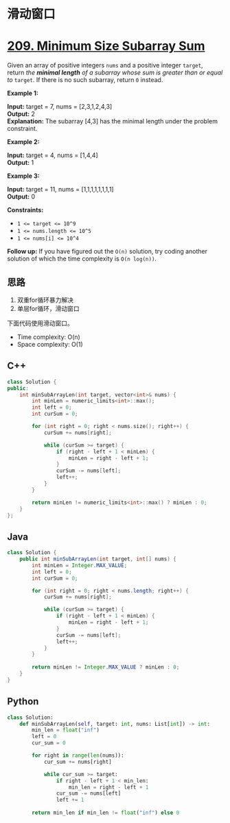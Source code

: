# 滑动窗口

<!-- toc -->

# [209. Minimum Size Subarray Sum](https://leetcode.com/problems/minimum-size-subarray-sum/)

Given an array of positive integers `nums` and a positive integer `target`, return _the **minimal length** of a_ _subarray_ _whose sum is greater than or equal to_ `target`. If there is no such subarray, return `0` instead.

**Example 1:**

**Input:** target = 7, nums = [2,3,1,2,4,3]    
**Output:** 2   
**Explanation:** The subarray [4,3] has the minimal length under the problem constraint.

**Example 2:**

**Input:** target = 4, nums = [1,4,4]   
**Output:** 1

**Example 3:**

**Input:** target = 11, nums = [1,1,1,1,1,1,1,1]   
**Output:** 0

**Constraints:**

- `1 <= target <= 10^9`
- `1 <= nums.length <= 10^5`
- `1 <= nums[i] <= 10^4`

**Follow up:** If you have figured out the `O(n)` solution, try coding another solution of which the time complexity is `O(n log(n))`.

## 思路

1. 双重for循环暴力解决
2. 单层for循环，滑动窗口

下面代码使用滑动窗口。

- Time complexity: O(n)
- Space complexity: O(1)
## C++

```cpp
class Solution {
public:
    int minSubArrayLen(int target, vector<int>& nums) {
        int minLen = numeric_limits<int>::max();
        int left = 0;
        int curSum = 0;

        for (int right = 0; right < nums.size(); right++) {
            curSum += nums[right];

            while (curSum >= target) {
                if (right - left + 1 < minLen) {
                    minLen = right - left + 1;
                }
                curSum -= nums[left];
                left++;
            }
        }

        return minLen != numeric_limits<int>::max() ? minLen : 0;        
    }
};
```


## Java

```java
class Solution {
    public int minSubArrayLen(int target, int[] nums) {
        int minLen = Integer.MAX_VALUE;
        int left = 0;
        int curSum = 0;

        for (int right = 0; right < nums.length; right++) {
            curSum += nums[right];

            while (curSum >= target) {
                if (right - left + 1 < minLen) {
                    minLen = right - left + 1;
                }
                curSum -= nums[left];
                left++;
            }
        }
        
        return minLen != Integer.MAX_VALUE ? minLen : 0;        
    }
}
```

## Python

```python
class Solution:
    def minSubArrayLen(self, target: int, nums: List[int]) -> int:
        min_len = float("inf")
        left = 0
        cur_sum = 0

        for right in range(len(nums)):
            cur_sum += nums[right]

            while cur_sum >= target:
                if right - left + 1 < min_len:
                    min_len = right - left + 1
                cur_sum -= nums[left]
                left += 1
        
        return min_len if min_len != float("inf") else 0
```












